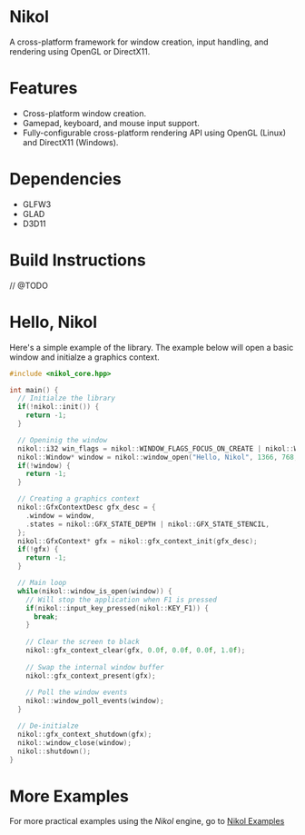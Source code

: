 # Nikol
A cross-platform framework for window creation, input handling, and rendering using OpenGL or DirectX11. 

# Features 
- Cross-platform window creation. 
- Gamepad, keyboard, and mouse input support.
- Fully-configurable cross-platform rendering API using OpenGL (Linux) and DirectX11 (Windows).

# Dependencies
- GLFW3 
- GLAD
- D3D11

# Build Instructions
// @TODO

# Hello, Nikol
Here's a simple example of the library. The example below will open a basic window and initialze a graphics context.

```c++
#include <nikol_core.hpp>

int main() {
  // Initialze the library
  if(!nikol::init()) {
    return -1;
  }

  // Openinig the window
  nikol::i32 win_flags = nikol::WINDOW_FLAGS_FOCUS_ON_CREATE | nikol::WINDOW_FLAGS_GFX_HARDWARE;
  nikol::Window* window = nikol::window_open("Hello, Nikol", 1366, 768, win_flags);
  if(!window) {
    return -1;
  }

  // Creating a graphics context
  nikol::GfxContextDesc gfx_desc = {
    .window = window,
    .states = nikol::GFX_STATE_DEPTH | nikol::GFX_STATE_STENCIL,
  };
  nikol::GfxContext* gfx = nikol::gfx_context_init(gfx_desc);
  if(!gfx) {
    return -1;
  }

  // Main loop
  while(nikol::window_is_open(window)) {
    // Will stop the application when F1 is pressed
    if(nikol::input_key_pressed(nikol::KEY_F1)) {
      break;
    }
    
    // Clear the screen to black
    nikol::gfx_context_clear(gfx, 0.0f, 0.0f, 0.0f, 1.0f);
    
    // Swap the internal window buffer
    nikol::gfx_context_present(gfx);
    
    // Poll the window events
    nikol::window_poll_events(window);
  }

  // De-initialze
  nikol::gfx_context_shutdown(gfx);
  nikol::window_close(window);
  nikol::shutdown();
}

```

# More Examples 
For more practical examples using the _Nikol_ engine, go to [Nikol Examples]("https://github.com/FrodoAlaska/NikolExamples")
